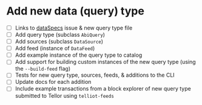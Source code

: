 # Add new data (query) type

- [ ] Links to [dataSpecs](https://github.com/tellor-io/dataSpecs) issue & new query type file
- [ ] Add query type (subclass `AbiQuery`)
- [ ] Add sources (subclass `DataSource`)
- [ ] Add feed (instance of `DataFeed`)
- [ ] Add example instance of the query type to catalog
- [ ] Add support for building custom instances of the new query type (using the `--build-feed` flag)
- [ ] Tests for new query type, sources, feeds, & additions to the CLI
- [ ] Update docs for each addition
- [ ] Include example transactions from a block explorer of new query type submitted to Tellor using `telliot-feeds`

